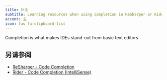 ```yaml
---
title: 补全
subtitle: Learning resources when using completion in ReSharper or Rider
accent: 主
icon: fas fa-clipboard-list
---
```


Completion is what makes IDEs stand-out from basic text editors.

## 另请参阅
- [ReSharper - Code Completion](https://www.jetbrains.com/resharper/features/code_completion.html)
- [Rider - Code Completion (IntelliSense)](https://www.jetbrains.com/help/rider/Auto-Completing_Code.html)

